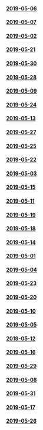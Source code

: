 #### [2019-05-06](2019-05-06)
#### [2019-05-07](2019-05-07)
#### [2019-05-02](2019-05-02)
#### [2019-05-21](2019-05-21)
#### [2019-05-30](2019-05-30)
#### [2019-05-28](2019-05-28)
#### [2019-05-09](2019-05-09)
#### [2019-05-24](2019-05-24)
#### [2019-05-13](2019-05-13)
#### [2019-05-27](2019-05-27)
#### [2019-05-25](2019-05-25)
#### [2019-05-22](2019-05-22)
#### [2019-05-03](2019-05-03)
#### [2019-05-15](2019-05-15)
#### [2019-05-11](2019-05-11)
#### [2019-05-19](2019-05-19)
#### [2019-05-18](2019-05-18)
#### [2019-05-14](2019-05-14)
#### [2019-05-01](2019-05-01)
#### [2019-05-04](2019-05-04)
#### [2019-05-23](2019-05-23)
#### [2019-05-20](2019-05-20)
#### [2019-05-10](2019-05-10)
#### [2019-05-05](2019-05-05)
#### [2019-05-12](2019-05-12)
#### [2019-05-16](2019-05-16)
#### [2019-05-29](2019-05-29)
#### [2019-05-08](2019-05-08)
#### [2019-05-31](2019-05-31)
#### [2019-05-17](2019-05-17)
#### [2019-05-26](2019-05-26)
